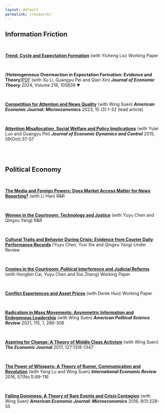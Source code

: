 ```yaml
---
layout: default
permalink: /research/
---
```

## Information Friction
<br>

[**Trend, Cycle and Expectation Formation**](/files/Trend.pdf) (with Yicheng Liu) Working Paper

<br>

[**Heterogeneous Overreaction in Expectation Formation: Evidence and Theory**][PDF](/files/Heterogeneous.pdf) (with Xu Li, Guangyu Pei and Qian Xin) ***Journal of Economic Theory*** 2024, Volume 218, 105839 <span class="abstract-toggle">▼</span>

<div class="abstract-content" style="display: none;">
<em>Abstract:</em> Using firm-level earnings forecasts and managerial guidance data, we construct guidance surprises for analysts, i.e., differences between managerial guidance and analysts' initial forecasts. We document new evidence on expectation formation: (i) analysts overreact to managerial guidance and the overreaction is state-dependent, i.e., it is stronger for negative guidance surprises but weaker for surprises that are larger in size; and (ii) forecast revisions are neither symmetric in guidance surprises nor monotonic. We organize these facts with a model where analysts are uncertain about the quality of managerial guidance. We show that a reasonable degree of ambiguity aversion is necessary to account for the documented heterogeneous overreaction pattern.
</div>

<style>
.abstract-toggle {
  cursor: pointer;
  user-select: none;
  font-size: 0.8em;
}

.abstract-content {
  padding: 15px;
  margin-top: 10px;
  background-color: #f8f8f8;
  border-radius: 4px;
}
</style>

<script>
document.addEventListener('DOMContentLoaded', function() {
  const toggle = document.querySelector('.abstract-toggle');
  const content = document.querySelector('.abstract-content');
  
  toggle.addEventListener('click', function() {
    const isHidden = content.style.display === 'none';
    content.style.display = isHidden ? 'block' : 'none';
    toggle.textContent = isHidden ? '▲' : '▼';
  });
});
</script>


<br>


[**​Competition for Attention and News Quality**](/files/Competition.pdf) (with Wing Suen) ***American Economic Journal: Microeconomics*** 2023, 15 (3):1-32 (lead article)

<br>

[**Attention Misallocation, Social Welfare and Policy Implications**](/files/Attention.pdf) (with Yulei Luo and Guangyu Pei)  ***Journal of Economic Dynamics and Control*** 2015, 59(Oct):37-57

<br>
<br>


## Political Economy

<br>

[**The Media and Foreign Powers: Does Market Access Matter for News Reporting?​**](/files/MediaBow.pdf) (with Li Han) R&R

<br>


[**Women in the Courtroom: Technology and Justice​**](/files/Women.pdf) (with Yuyu Chen and Qingxu Yang) R&R

<br>


[**Cultural Traits and Behavior During Crisis: Evidence from Courier Daily Performance Records**](/files/Courier.pdf) (Yuyu Chen, Yuxi Xie and Qingxu Yang) Under Review

<br>

[**Cronies in the Courtroom: Political Interference and Judicial Reforms**](/files/Cronies.pdf) (with Hongbin Cai, Yuyu Chen and Sisi Zhang) Working Paper

<br>

[**Conflict Experiences and Asset Prices**](/files/Conflict.pdf) (with Derek Huo) Working Paper

<br>

[**Radicalism in Mass Movements: Asymmetric Information and Endogenous Leadership**](/files/Radicalism.pdf) ​(with Wing Suen) ***American Political Science Review*** 2021, 115, 1, 286-306

<br>

[**Aspiring for Change: A Theory of Middle Class Activism**](/files/Aspiring.pdf) (with Wing Suen)  ***The Economic Journal*** 2017, 127:1318-1347

<br>

[**The Power of Whispers: A Theory of Rumor, Communication and Revolution**](/files/Thepower.pdf) (with Yang Lu and Wing Suen) ***International Economic Review*** 2016, 57(No.1):89-116

<br>

[**Falling ﻿Dominoes﻿: A Theory of Rare Events and Crisis Contagion**](/files/Falling.pdf) (with Wing Suen)  ***American Economic Journal: Microeconomics*** 2016, 8(1):228-55

